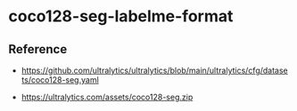 # coco128-seg-labelme-format

## Reference

- https://github.com/ultralytics/ultralytics/blob/main/ultralytics/cfg/datasets/coco128-seg.yaml

- https://ultralytics.com/assets/coco128-seg.zip

